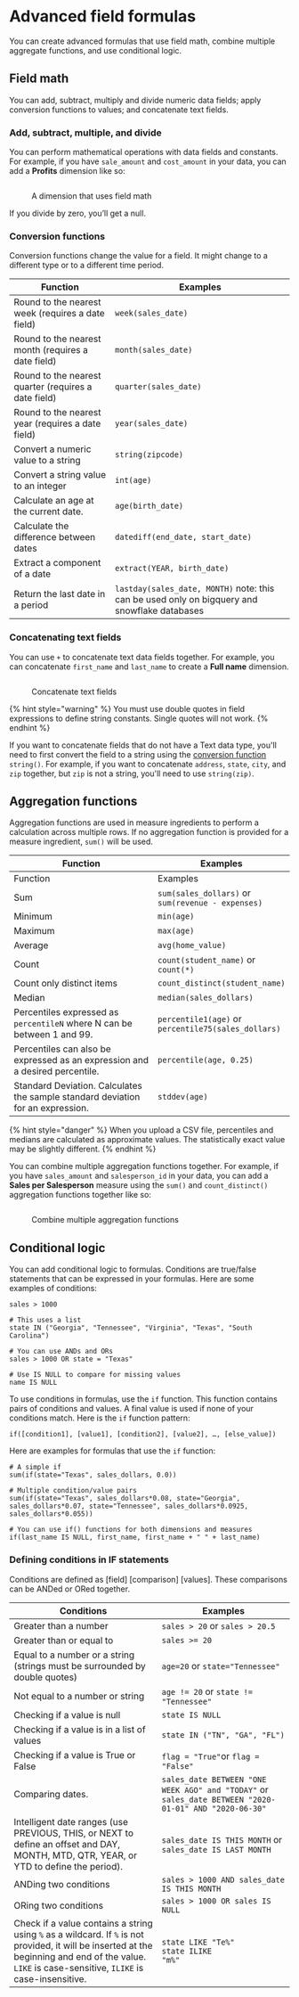 # Advanced field formulas

You can create advanced formulas that use field math, combine multiple aggregate functions, and use conditional logic.

## Field math

You can add, subtract, multiply and divide numeric data fields; apply conversion functions to values; and concatenate text fields.&#x20;

### Add, subtract, multiple, and divide

You can perform mathematical operations with data fields and constants. For example, if you have `sale_amount` and `cost_amount` in your data, you can add a **Profits** dimension like so:&#x20;

<figure><img src="../../../../.gitbook/assets/image (530).png" alt=""><figcaption><p>A dimension that uses field math</p></figcaption></figure>

If you divide by zero, you’ll get a null.&#x20;

### Conversion functions

Conversion functions change the value for a field. It might change to a different type or to a different time period.

| Function                                             | Examples                                                                                     |
| ---------------------------------------------------- | -------------------------------------------------------------------------------------------- |
| Round to the nearest week (requires a date field)    | `week(sales_date)`                                                                           |
| Round to the nearest month (requires a date field)   | `month(sales_date)`                                                                          |
| Round to the nearest quarter (requires a date field) | `quarter(sales_date)`                                                                        |
| Round to the nearest year (requires a date field)    | `year(sales_date)`                                                                           |
| Convert a numeric value to a string                  | `string(zipcode)`                                                                            |
| Convert a string value to an integer                 | `int(age)`                                                                                   |
| Calculate an age at the current date.                | `age(birth_date)`                                                                            |
| Calculate the difference between dates               | `datediff(end_date, start_date)`                                                             |
| Extract a component of a date                        | `extract(YEAR, birth_date)`                                                                  |
| Return the last date in a period                     | `lastday(sales_date, MONTH)` note: this can be used only on bigquery and snowflake databases |

### Concatenating text fields

You can use `+` to concatenate text data fields together. For example, you can concatenate `first_name` and `last_name` to create a **Full name** dimension.&#x20;

<figure><img src="../../../../.gitbook/assets/image (531).png" alt=""><figcaption><p>Concatenate text fields</p></figcaption></figure>

{% hint style="warning" %}
You must use double quotes in field expressions to define string constants. Single quotes will not work.&#x20;
{% endhint %}

If you want to concatenate fields that do not have a Text data type, you'll need to first convert the field to a string using the [conversion function](advanced-formulas.md#conversion-functions) `string()`. For example, if you want to concatenate `address`, `state`, `city`, and `zip` together, but `zip` is not a string, you'll need to use `string(zip)`.

## Aggregation functions

Aggregation functions are used in measure ingredients to perform a calculation across multiple rows. If no aggregation function is provided for a measure ingredient, `sum()` will be used.&#x20;

<table data-header-hidden><thead><tr><th width="416">Function</th><th>Examples</th></tr></thead><tbody><tr><td>Function</td><td>Examples</td></tr><tr><td>Sum</td><td><code>sum(sales_dollars)</code> or <code>sum(revenue - expenses)</code></td></tr><tr><td>Minimum</td><td><code>min(age)</code></td></tr><tr><td>Maximum</td><td><code>max(age)</code></td></tr><tr><td>Average</td><td><code>avg(home_value)</code></td></tr><tr><td>Count</td><td><code>count(student_name)</code> or <code>count(*)</code></td></tr><tr><td>Count only distinct items</td><td><code>count_distinct(student_name)</code></td></tr><tr><td>Median</td><td><code>median(sales_dollars)</code></td></tr><tr><td>Percentiles expressed as <code>percentileN</code> where N can be between 1 and 99.</td><td><code>percentile1(age)</code> or <code>percentile75(sales_dollars)</code></td></tr><tr><td>Percentiles can also be expressed as an expression and a desired percentile. </td><td><code>percentile(age, 0.25)</code></td></tr><tr><td>Standard Deviation. Calculates the sample standard deviation for an expression.</td><td><code>stddev(age)</code></td></tr></tbody></table>

{% hint style="danger" %}
When you upload a CSV file, percentiles and medians are calculated as approximate values. The statistically exact value may be slightly different.
{% endhint %}

You can combine multiple aggregation functions together. For example, if you have `sales_amount` and `salesperson_id` in your data, you can add a **Sales per Salesperson** measure using the `sum()` and `count_distinct()` aggregation functions together like so:&#x20;

<figure><img src="../../../../.gitbook/assets/image (533).png" alt=""><figcaption><p>Combine multiple aggregation functions</p></figcaption></figure>

## Conditional logic

You can add conditional logic to formulas. Conditions are true/false statements that can be expressed in your formulas. Here are some examples of conditions:

```
sales > 1000

# This uses a list
state IN ("Georgia", "Tennessee", "Virginia", "Texas", "South Carolina")

# You can use ANDs and ORs
sales > 1000 OR state = "Texas"

# Use IS NULL to compare for missing values
name IS NULL
```

To use conditions in formulas, use the `if` function. This function contains pairs of conditions and values. A final value is used if none of your conditions match. Here is the `if` function pattern:

```
if([condition1], [value1], [condition2], [value2], …, [else_value])
```

Here are examples for formulas that use the `if` function:

```
# A simple if  
sum(if(state="Texas", sales_dollars, 0.0))

# Multiple condition/value pairs
sum(if(state="Texas", sales_dollars*0.08, state="Georgia", sales_dollars*0.07, state="Tennessee", sales_dollars*0.0925, sales_dollars*0.055))

# You can use if() functions for both dimensions and measures
if(last_name IS NULL, first_name, first_name + " " + last_name)
```

### Defining conditions in IF statements

Conditions are defined as \[field] \[comparison] \[values]. These comparisons can be ANDed or ORed together.&#x20;

| Conditions                                                                                                                                                                                             | Examples                                                                                              |
| ------------------------------------------------------------------------------------------------------------------------------------------------------------------------------------------------------ | ----------------------------------------------------------------------------------------------------- |
| Greater than a number                                                                                                                                                                                  | `sales > 20` or `sales > 20.5`                                                                        |
| Greater than or equal to                                                                                                                                                                               | `sales >= 20`                                                                                         |
| Equal to a number or a string (strings must be surrounded by double quotes)                                                                                                                            | `age=20` or `state="Tennessee"`                                                                       |
| Not equal to a number or string                                                                                                                                                                        | `age != 20` or `state != "Tennessee"`                                                                 |
| Checking if a value is null                                                                                                                                                                            | `state IS NULL`                                                                                       |
| Checking if a value is in a list of values                                                                                                                                                             | `state IN ("TN", "GA", "FL")`                                                                         |
| Checking if a value is True or False                                                                                                                                                                   | `flag = "True"`or `flag = "False"`                                                                    |
| Comparing dates.                                                                                                                                                                                       | `sales_date BETWEEN "ONE WEEK AGO" and "TODAY"` or `sales_date BETWEEN "2020-01-01" AND "2020-06-30"` |
| Intelligent date ranges (use PREVIOUS, THIS, or NEXT to define an offset and DAY, MONTH, MTD, QTR, YEAR, or YTD to define the period).                                                                 | `sales_date IS THIS MONTH` or `sales_date IS LAST MONTH`                                              |
| ANDing two conditions                                                                                                                                                                                  | `sales > 1000 AND sales_date IS THIS MONTH`                                                           |
| ORing two conditions                                                                                                                                                                                   | `sales > 1000 OR sales IS NULL`                                                                       |
| Check if a value contains a string using `%` as a wildcard. If `%` is not provided, it will be inserted at the beginning and end of the value. `LIKE` is case-sensitive, `ILIKE` is case-insensitive.  | <p><code>state LIKE "Te%"</code><br><code>state ILIKE "m%"</code></p>                                 |
